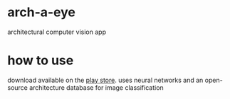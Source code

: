 # arch-a-eye
architectural computer vision app

# how to use
download available on the [play store](https://play.google.com/store/apps/details?id=com.archaeye.architectureclassifier).
uses neural networks and an open-source architecture database for image classification
